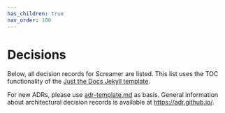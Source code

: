 ```yaml
---
has_children: true
nav_order: 100
---
```


# Decisions

Below, all decision records for Screamer are listed.
This list uses the TOC functionality of the [Just the Docs Jekyll template](https://just-the-docs.github.io/just-the-docs/).

For new ADRs, please use [adr-template.md](https://github.com/SVendittelli/screamer/blob/main/docs/decisions/adr-template.md) as basis.
General information about architectural decision records is available at <https://adr.github.io/>.
